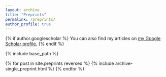 ```yaml
---
layout: archive
title: "Preprints"
permalink: /preprints/
author_profile: true
---
```


{% if author.googlescholar %}
  You can also find my articles on <u><a href="{{author.googlescholar}}">my Google Scholar profile</a>.</u>
{% endif %}

{% include base_path %}

{% for post in site.preprints reversed %}
  {% include archive-single_preprint.html %}
{% endfor %}
